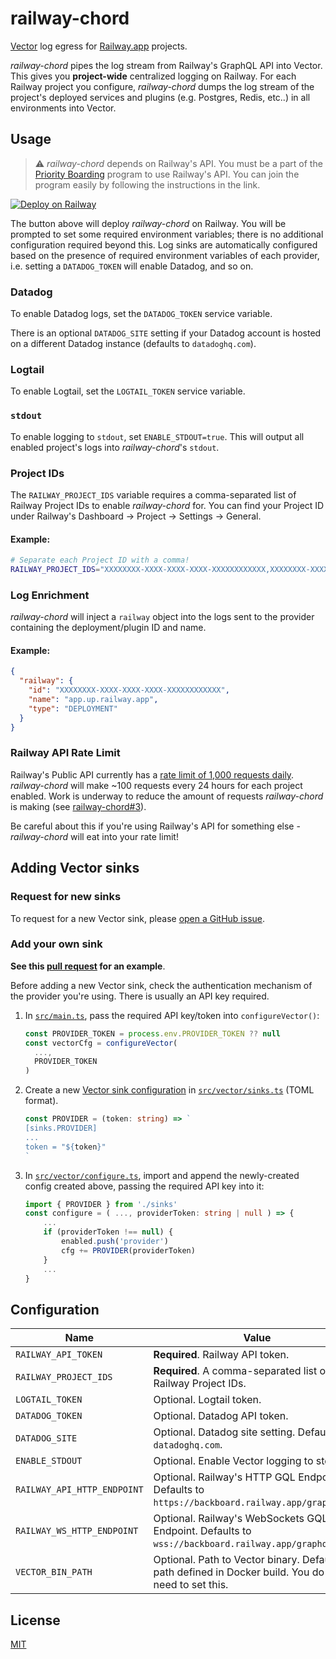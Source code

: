 # railway-chord

[Vector](https://vector.dev/) log egress for [Railway.app](https://railway.app)
projects.

_railway-chord_ pipes the log stream from Railway's GraphQL API into Vector.
This gives you **project-wide** centralized logging on Railway. For each Railway
project you configure, _railway-chord_ dumps the log stream of the project's
deployed services and plugins (e.g. Postgres, Redis, etc..) in all environments
into Vector.

## Usage

> ⚠️  _railway-chord_ depends on Railway's API. You must be a part of the
[Priority Boarding](https://docs.railway.app/reference/priority-boarding)
program to use Railway's API. You can join the program easily by following
the instructions in the link.

[![Deploy on Railway](https://railway.app/button.svg)](https://railway.app/template/t-gnAH?referralCode=EPXG5z)

The button above will deploy _railway-chord_ on Railway. You will be prompted to
set some required environment variables; there is no additional configuration
required beyond this. Log sinks are automatically configured based on the
presence of required environment variables of each provider, i.e. setting a
`DATADOG_TOKEN` will enable Datadog, and so on.

### Datadog

To enable Datadog logs, set the `DATADOG_TOKEN` service variable.

There is an optional `DATADOG_SITE` setting if your Datadog account is hosted
on a different Datadog instance (defaults to `datadoghq.com`).

### Logtail

To enable Logtail, set the `LOGTAIL_TOKEN` service variable.

### `stdout`

To enable logging to `stdout`, set `ENABLE_STDOUT=true`. This will output all
enabled project's logs into _railway-chord_'s `stdout`.

### Project IDs

The `RAILWAY_PROJECT_IDS` variable requires a comma-separated list of Railway
Project IDs to enable _railway-chord_ for. You can find your Project ID under
Railway's Dashboard -> Project -> Settings -> General.

#### Example:
```sh
# Separate each Project ID with a comma!
RAILWAY_PROJECT_IDS="XXXXXXXX-XXXX-XXXX-XXXX-XXXXXXXXXXXX,XXXXXXXX-XXXX-XXXX-XXXX-XXXXXXXXXXXX"
```

### Log Enrichment

_railway-chord_ will inject a `railway` object into the logs sent to the provider
containing the deployment/plugin ID and name.

#### Example:

```json
{
  "railway": {
    "id": "XXXXXXXX-XXXX-XXXX-XXXX-XXXXXXXXXXXX",
    "name": "app.up.railway.app",
    "type": "DEPLOYMENT"
  }
}
```

### Railway API Rate Limit

Railway's Public API currently has a [rate limit of 1,000 requests daily](https://docs.railway.app/reference/public-api#rate-limits). _railway-chord_ will make ~100 requests every 24 hours for each project enabled.
Work is underway to reduce the amount of requests _railway-chord_ is making (see
[railway-chord#3](https://github.com/half0wl/railway-chord/issues/3)).

Be careful about this if you're using Railway's API for something else - _railway-chord_
will eat into your rate limit!

## Adding Vector sinks

### Request for new sinks

To request for a new Vector sink, please [open a GitHub issue](https://github.com/half0wl/railway-chord/issues/new).

### Add your own sink

**See this [pull request](https://github.com/half0wl/railway-chord/pull/8) for an
example**.

Before adding a new Vector sink, check the authentication mechanism of the
provider you're using. There is usually an API key required.

1. In [`src/main.ts`](src/main.ts), pass the required API key/token into
`configureVector()`:

    ```typescript
    const PROVIDER_TOKEN = process.env.PROVIDER_TOKEN ?? null
    const vectorCfg = configureVector(
      ...,
      PROVIDER_TOKEN
    )
    ```
2. Create a new [Vector sink configuration](https://vector.dev/docs/reference/configuration/sinks/)
in [`src/vector/sinks.ts`](src/vector/sinks.ts) (TOML format).

    ```typescript
    const PROVIDER = (token: string) => `
    [sinks.PROVIDER]
    ...
    token = "${token}"
    `
    ```
3. In [`src/vector/configure.ts`](src/vector/configure.ts), import and append
the newly-created config created above, passing the required API key into it:

    ```typescript
    import { PROVIDER } from './sinks'
    const configure = ( ..., providerToken: string | null ) => {
        ...
        if (providerToken !== null) {
            enabled.push('provider')
            cfg += PROVIDER(providerToken)
        }
        ...
    }
    ```


## Configuration

| Name | Value|
| ----------- | ----------- |
| `RAILWAY_API_TOKEN` | **Required**. Railway API token. |
| `RAILWAY_PROJECT_IDS` | **Required**. A comma-separated list of Railway Project IDs. |
| `LOGTAIL_TOKEN` | Optional. Logtail token. |
| `DATADOG_TOKEN` | Optional. Datadog API token. |
| `DATADOG_SITE` | Optional. Datadog site setting. Defaults to `datadoghq.com`. |
| `ENABLE_STDOUT` | Optional. Enable Vector logging to stdout. |
| `RAILWAY_API_HTTP_ENDPOINT` | Optional. Railway's HTTP GQL Endpoint. Defaults to `https://backboard.railway.app/graphql/v2`. |
| `RAILWAY_WS_HTTP_ENDPOINT` | Optional. Railway's WebSockets GQL Endpoint. Defaults to `wss://backboard.railway.app/graphql/v2`. |
| `VECTOR_BIN_PATH` | Optional. Path to Vector binary. Defaults to path defined in Docker build. You do not need to set this. |

## License

[MIT](LICENSE)
